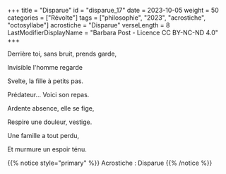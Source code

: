 +++
title = "Disparue"
id = "disparue_17"
date = 2023-10-05
weight = 50
categories = ["Révolte"]
tags = ["philosophie", "2023", "acrostiche", "octosyllabe"]
acrostiche = "Disparue"
verseLength = 8
LastModifierDisplayName = "Barbara Post - Licence CC BY-NC-ND 4.0"
+++

Derrière toi, sans bruit, prends garde,

Invisible l'homme regarde

Svelte, la fille à petits pas.

Prédateur... Voici son repas.

Ardente absence, elle se fige,

Respire une douleur, vestige.

Une famille a tout perdu,

Et murmure un espoir ténu.

{{% notice style="primary" %}}
Acrostiche : Disparue
{{% /notice %}}
